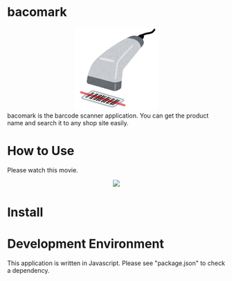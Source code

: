# bacomark
<div align="center">
  <img src="assets/icon.png" >
</div>
bacomark is the barcode scanner application. You can get the product name and search it to any shop site easily.

# How to Use
Please watch this movie.
<div align="center">
  <img src="https://user-images.githubusercontent.com/5310841/95860528-1e0a1000-0d9b-11eb-88b3-fb48f2a3abff.gif" width="320px" >
</div>


# Install

# Development Environment
This application is written in Javascript.
Please see "package.json" to check a dependency.
